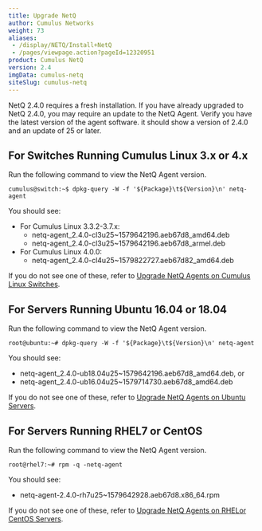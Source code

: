 ```yaml
---
title: Upgrade NetQ
author: Cumulus Networks
weight: 73
aliases:
 - /display/NETQ/Install+NetQ
 - /pages/viewpage.action?pageId=12320951
product: Cumulus NetQ
version: 2.4
imgData: cumulus-netq
siteSlug: cumulus-netq
---
```

NetQ 2.4.0 requires a fresh installation. If you have already upgraded to NetQ 2.4.0, you may require an update to the NetQ Agent. Verify you have the latest version of the agent software. it should show a version  of 2.4.0 and an update of 25 or later.

## For Switches Running Cumulus Linux 3.x or 4.x

Run the following command to view the NetQ Agent version.

```
cumulus@switch:~$ dpkg-query -W -f '${Package}\t${Version}\n' netq-agent
```

You should see:

- For Cumulus Linux 3.3.2-3.7.x:
    - netq-agent_2.4.0-cl3u25~1579642196.aeb67d8_amd64.deb
    - netq-agent_2.4.0-cl3u25~1579642196.aeb67d8_armel.deb
- For Cumulus Linux 4.0.0:
    - netq-agent_2.4.0-cl4u25~1579822727.aeb67d82_amd64.deb

If you do not see one of these, refer to [Upgrade NetQ Agents on Cumulus Linux Switches](../Upgrade-NetQ-Agents-on-Cumulus-Linux-Switches/).

## For Servers Running Ubuntu 16.04 or 18.04

Run the following command to view the NetQ Agent version.

```
root@ubuntu:~# dpkg-query -W -f '${Package}\t${Version}\n' netq-agent
```

You should see:

- netq-agent_2.4.0-ub18.04u25~1579642196.aeb67d8_amd64.deb, or
- netq-agent_2.4.0-ub16.04u25~1579714730.aeb67d8_amd64.deb

If you do not see one of these, refer to [Upgrade NetQ Agents on Ubuntu Servers](../Upgrade-NetQ-Agents-on-Ubuntu-Servers/).

## For Servers Running RHEL7 or CentOS

Run the following command to view the NetQ Agent version.

```
root@rhel7:~# rpm -q -netq-agent
```

You should see:

- netq-agent-2.4.0-rh7u25~1579642928.aeb67d8.x86_64.rpm

If you do not see one of these, refer to [Upgrade NetQ Agents on RHELor CentOS Servers](../Upgrade-NetQ-Agents-on-RHEL-or_CentOS-Servers/).
